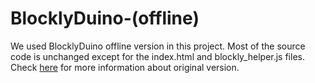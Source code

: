 # BlocklyDuino-(offline)
We used BlocklyDuino offline version in this project. Most of the source code is unchanged except for the index.html and blockly_helper.js files. Check [here](https://github.com/BlocklyDuino/BlocklyDuino) for more information about original version.
